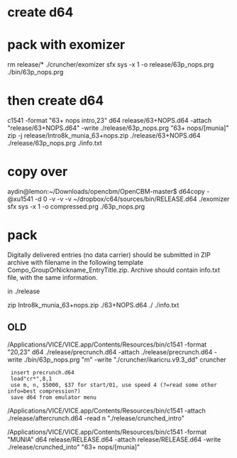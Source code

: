 # create d64

# pack with exomizer 
rm release/*
./cruncher/exomizer sfx sys -x 1 -o release/63p_nops.prg ./bin/63p_nops.prg

# then create d64 
c1541 -format "63+ nops intro,23" d64 release/63+NOPS.d64 -attach "release/63+NOPS.d64" -write ./release/63p_nops.prg "63+ nops/[munia]"
zip -j release/Intro8k_munia_63+nops.zip ./release/63+NOPS.d64 ./release/63p_nops.prg ./info.txt



# copy over

aydin@lemon:~/Downloads/opencbm/OpenCBM-master$ d64copy -@xu1541 -d 0 -v -v -v ~/dropbox/c64/sources/bin/RELEASE.d64
./exomizer sfx sys  -x 1  -o compressed.prg  ./63p_nops.prg 


# pack 

Digitally delivered entries (no data carrier) should be submitted in ZIP archive with filename in the following template Compo_GroupOrNickname_EntryTitle.zip. Archive should contain info.txt file, with the same information.

in ./release

zip Intro8k_munia_63+nops.zip ./63+NOPS.d64 ./ ./info.txt


## OLD 

/Applications/VICE/VICE.app/Contents/Resources/bin/c1541 -format "20,23" d64 ./release/precrunch.d64 -attach ./release/precrunch.d64 -write ./bin/63p_nops.prg "m"  -write  "./cruncher/ikaricru.v9.3_dd" cruncher

     insert precrunch.d64
     load"cr*",8,1
     use m, n, $5000, $37 for start/01, use speed 4 (?=read some other info=best compression?)
     save d64 from emulator menu

/Applications/VICE/VICE.app/Contents/Resources/bin/c1541  -attach ./release/aftercrunch.d64 -read n "./release/crunched_intro"

/Applications/VICE/VICE.app/Contents/Resources/bin/c1541 -format "MUNIA" d64 release/RELEASE.d64 -attach release/RELEASE.d64 -write ./release/crunched_into" "63+ nops/[munia]"



